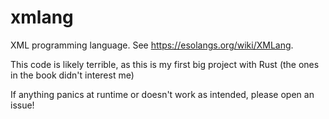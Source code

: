  # xmlang
 XML programming language. See https://esolangs.org/wiki/XMLang.
 
This code is likely terrible, as this is my first big project with Rust (the ones in the book didn't interest me)

If anything panics at runtime or doesn't work as intended, please open an issue!
